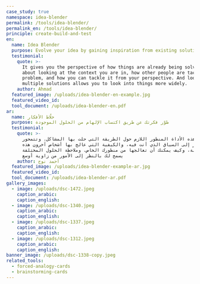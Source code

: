 ```yaml
---
case_study: true
namespace: idea-blender
permalink: /tools/idea-blender/
permalink_en: /tools/idea-blender/
principle: create-build-and-test
en:
  name: Idea Blender
  purpose: Evolve your idea by gaining inspiration from existing solutions.
  testimonial:
    quote: >-
      It gives you the perspective of how things are already being solved. It’s
      about looking at the context you are in, how other people are tackling the
      problem, and how you can tackle it from your perspective. And looking at
      multiple solutions allows you to look into things more widely.
    author: Ahmad
  featured_image: /uploads/idea-blender-en-example.jpg
  featured_video_id:
  tool_document: /uploads/idea-blender-en.pdf
ar:
  name: خلّاط الأفكار
  purpose: طوّر فكرتك عن طريق اكتساب الإلهام من الحلول الموجودة
  testimonial:
    quote: >-
      تعطيك هذه الأداة المنظور اللازم حول الطريقة التي حلت بها المشاكل. وتتمحور
      حول النظر إلى السياق الذي أنت فيه، والكيفية التي عالج بها أشخاص آخرون هذه
      المشكلة، وكيف يمكنك أن تعالجها من منظورك الخاص. وملاحظة الحلول المختلفة
      يسمح لك بالنظر إلى الأمور من زاوية أوسع
    author: أحمد نوح
  featured_image: /uploads/idea-blender-example-ar.jpg
  featured_video_id:
  tool_document: /uploads/idea-blender-ar.pdf
gallery_images:
  - image: /uploads/dsc-1472.jpeg
    caption_arabic:
    caption_english:
  - image: /uploads/dsc-1340.jpeg
    caption_arabic:
    caption_english:
  - image: /uploads/dsc-1337.jpeg
    caption_arabic:
    caption_english:
  - image: /uploads/dsc-1312.jpeg
    caption_arabic:
    caption_english:
banner_image: /uploads/dsc-1338-copy.jpeg
related_tools:
  - forced-analogy-cards
  - brainstorming-cards
---
```


